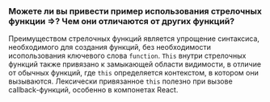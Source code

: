 ### Можете ли вы привести пример использования стрелочных функции =>? Чем они отличаются от других функций?

Преимуществом стрелочных функций является упрощение синтаксиса, необходимого для создания функций, без необходимости исопользования ключевого слова `function`. `This` внутри стрелочных функций также привязано к замыкающей области видимости, в отличие от обычных функций, где `this` определяется контекстом, в котором они вызываются. Лексически привязанное `this`  полезно при вызове callback-функций, особенно в компонетах React.
